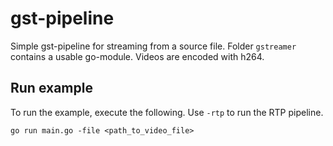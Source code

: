 # gst-pipeline
Simple gst-pipeline for streaming from a source file. Folder `gstreamer` contains a usable go-module.
Videos are encoded with h264.


## Run example

To run the example, execute the following. Use `-rtp` to run the RTP pipeline. 
```shell
go run main.go -file <path_to_video_file>
```
